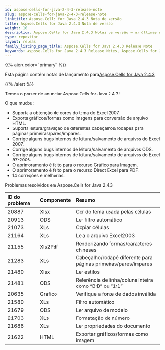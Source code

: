 ```yaml
---
id: aspose-cells-for-java-2-4-3-release-note
slug: aspose-cells-for-java-2-4-3-release-note
linktitle: Aspose.Cells for Java 2.4.3 Nota de versão
title: Aspose.Cells for Java 2.4.3 Nota de versão
weight: 10
description: Aspose.Cells for Java 2.4.3 Notas de versão – as últimas melhorias, novos recursos e correções
type: repositor
layout: releas
family_listing_page_title: Aspose.Cells for Java 2.4.3 Release Note
keywords: Aspose.Cells for Java 2.4.3 Release Notes, Aspose.Cells for Java 2.4.3 updates and fixe
---
```

{{% alert color="primary" %}} 

 Esta página contém notas de lançamento para[Aspose.Cells for Java 2.4.3](https://releases.aspose.com/cells/java/new-releases/aspose.cells-for-java-2.4.3/)

{{% /alert %}} 

 Temos o prazer de anunciar Aspose.Cells for Java 2.4.3!

 O que mudou:

- Suporta a obtenção de cores do tema do Excel 2007.
- Exporta gráficos/formas como imagens para conversão de arquivo HTML.
- Suporta leitura/gravação de diferentes cabeçalhos/rodapés para páginas primeiras/pares/ímpares.
- Corrige alguns bugs internos de leitura/salvamento de arquivos do Excel 2007.
- Corrige alguns bugs internos de leitura/salvamento de arquivos ODS.
- Corrige alguns bugs internos de leitura/salvamento de arquivos do Excel 97-2003.
- O aprimoramento é feito para o recurso Gráfico para Imagem.
- O aprimoramento é feito para o recurso Direct Excel para PDF.
- 14 correções e melhorias.

Problemas resolvidos em Aspose.Cells for Java 2.4.3

|**ID do problema** |**Componente** |**Resumo** |
| :- | :- | :- |
|20887 | Xlsx| Cor do tema usada pelas células|
|20913 |ODS | Ler filtro automático|
|21073 | XLs| Copiar células|
|21164 | XLs| Leia o arquivo Excel2003|
|21155 | Xls2Pdf| Renderizando formas/caracteres chineses|
|21283 | XLs| Cabeçalho/rodapé diferente para páginas primeiras/pares/ímpares|
|21480 | Xlsx| Ler estilos|
|21481 |ODS | Referência de linha/coluna inteira como “B:B” ou “1:1”|
|20635 | Gráfico| Verifique a fonte de dados inválida|
|21580 | XLs| Filtro automático|
|21679 |ODS | Ler arquivo de modelo|
|21703 | XLs| Formatação de número|
|21686 | XLs| Ler propriedades do documento|
|21622 | HTML| Exportar gráficos/formas como imagem|

